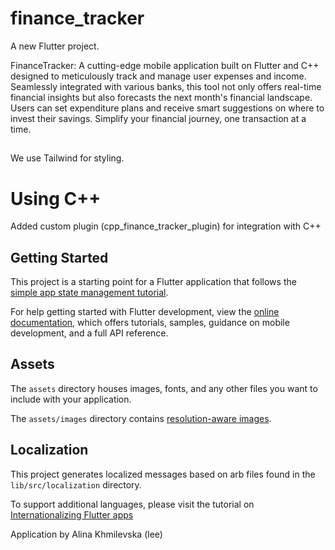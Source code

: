 # finance_tracker

A new Flutter project.

FinanceTracker: A cutting-edge mobile application built on Flutter and C++ designed to meticulously track and manage user expenses and income. Seamlessly integrated with various banks, this tool not only offers real-time financial insights but also forecasts the next month's financial landscape. Users can set expenditure plans and receive smart suggestions on where to invest their savings. Simplify your financial journey, one transaction at a time.

##
We use Tailwind for styling.

# Using C++
Added custom plugin (cpp_finance_tracker_plugin) for integration with C++

## Getting Started

This project is a starting point for a Flutter application that follows the
[simple app state management
tutorial](https://flutter.dev/docs/development/data-and-backend/state-mgmt/simple).

For help getting started with Flutter development, view the
[online documentation](https://flutter.dev/docs), which offers tutorials,
samples, guidance on mobile development, and a full API reference.

## Assets

The `assets` directory houses images, fonts, and any other files you want to
include with your application.

The `assets/images` directory contains [resolution-aware
images](https://flutter.dev/docs/development/ui/assets-and-images#resolution-aware).

## Localization

This project generates localized messages based on arb files found in
the `lib/src/localization` directory.

To support additional languages, please visit the tutorial on
[Internationalizing Flutter
apps](https://flutter.dev/docs/development/accessibility-and-localization/internationalization)


Application by Alina Khmilevska (lee)
